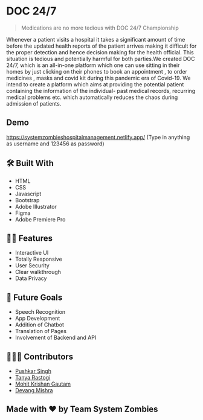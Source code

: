 # DOC 24/7
> Medications are no more tedious with DOC 24/7 Championship


Whenever a patient visits a hospital it takes a significant amount of time before the updated health reports of the patient arrives making it difficult for the proper detection and hence decision making for the health official. This situation is tedious and potentially harmful for both parties.We created DOC 24/7, which is an all-in-one platform which one can use sitting in their homes by just clicking on their phones to book an appointment , to order medicines , masks and covid kit during this pandemic era of Covid-19. We intend to create a platform which aims at providing the potential patient containing the information of the individual- past medical records, recurring medical problems etc. which automatically reduces the chaos during admission of patients.
<br>

## Demo
https://systemzombieshospitalmanagement.netlify.app/ 
(Type in anything as username and 123456 as password)

## 🛠️ Built With
- HTML
- CSS
- Javascript
- Bootstrap
- Adobe Illustrator
- Figma
- Adobe Premiere Pro



## 💪🏻 Features
- Interactive UI
- Totally Responsive
- User Security
- Clear walkthrough
- Data Privacy 

## 🚀 Future Goals
- Speech Recognition
- App Development
- Addition of Chatbot
- Translation of Pages 
- Involvement of Backend and API

## 🙋🏻‍♂️ Contributors
* [Pushkar Singh](https://github.com/Pushkar03)
* [Tanya Rastogi](https://github.com/iamtanya-22)
* [Mohit Krishan Gautam](https://github.com/mohitgautam1802)
* [Devang Mishra](https://github.com/devangmishra01)

## Made with ❤️ by Team System Zombies
